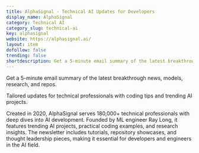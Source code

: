 ```yaml
---
title: AlphaSignal - Technical AI Updates for Developers
display_name: AlphaSignal
category: Technical AI
category_slug: technical-ai
key: alphasignal
website: https://alphasignal.ai/
layout: item
dofollow: false
trending: false
shortdescription: Get a 5-minute email summary of the latest breakthrough news, models, research, and repos.
---
```

Get a 5-minute email summary of the latest breakthrough news, models, research, and repos.

Tailored updates for technical professionals with coding tips and trending AI projects.

Created in 2020, AlphaSignal serves 180,000+ technical professionals with deep dives into AI development. Founded by ML engineer Ray Long, it features trending AI projects, practical coding examples, and research insights. The newsletter includes tutorials, repository showcases, and thought leadership pieces, making it essential for developers and engineers in the AI field.

